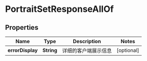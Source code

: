 

# PortraitSetResponseAllOf


## Properties

| Name | Type | Description | Notes |
|------------ | ------------- | ------------- | -------------|
|**errorDisplay** | **String** | 详细的客户端展示信息 |  [optional] |



